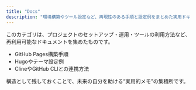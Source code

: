 ```yaml
---
title: "Docs"
description: "環境構築やツール設定など、再現性のある手順と設定例をまとめた実用ドキュメントです。"
---
```


このカテゴリは、プロジェクトのセットアップ・運用・ツールの利用方法など、再利用可能なドキュメントを集めたものです。

- GitHub Pages構築手順
- Hugoやテーマ設定例
- ClineやGitHub CLIとの連携方法

構造として残しておくことで、未来の自分を助ける“実用的メモ”の集積所です。